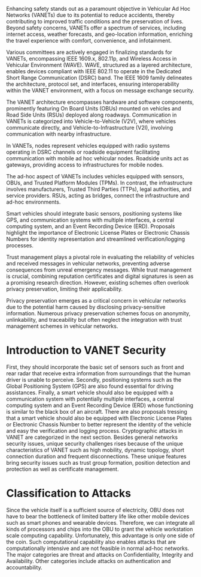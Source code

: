Enhancing safety stands out as a paramount objective in Vehicular Ad Hoc Networks (VANETs) due to its potential to reduce accidents, thereby contributing to improved traffic conditions and the preservation of lives. Beyond safety concerns, VANETs offer a spectrum of services, including internet access, weather forecasts, and geo-location information, enriching the travel experience with comfort, convenience, and infotainment.

Various committees are actively engaged in finalizing standards for VANETs, encompassing IEEE 1609.x, 802.11p, and Wireless Access in Vehicular Environment (WAVE). WAVE, structured as a layered architecture, enables devices compliant with IEEE 802.11 to operate in the Dedicated Short Range Communication (DSRC) band. The IEEE 1609 family delineates the architecture, protocol set, and interfaces, ensuring interoperability within the VANET environment, with a focus on message exchange security.

The VANET architecture encompasses hardware and software components, prominently featuring On Board Units (OBUs) mounted on vehicles and Road Side Units (RSUs) deployed along roadways. Communication in VANETs is categorized into Vehicle-to-Vehicle (V2V), where vehicles communicate directly, and Vehicle-to-Infrastructure (V2I), involving communication with nearby infrastructure.

In VANETs, nodes represent vehicles equipped with radio systems operating in DSRC channels or roadside equipment facilitating communication with mobile ad hoc vehicular nodes. Roadside units act as gateways, providing access to infrastructures for mobile nodes.

The ad-hoc aspect of VANETs includes vehicles equipped with sensors, OBUs, and Trusted Platform Modules (TPMs). In contrast, the infrastructure involves manufacturers, Trusted Third Parties (TTPs), legal authorities, and service providers. RSUs, acting as bridges, connect the infrastructure and ad-hoc environments.

Smart vehicles should integrate basic sensors, positioning systems like GPS, and communication systems with multiple interfaces, a central computing system, and an Event Recording Device (ERD). Proposals highlight the importance of Electronic License Plates or Electronic Chassis Numbers for identity representation and streamlined verification/logging processes.

Trust management plays a pivotal role in evaluating the reliability of vehicles and received messages in vehicular networks, preventing adverse consequences from unreal emergency messages. While trust management is crucial, combining reputation certificates and digital signatures is seen as a promising research direction. However, existing schemes often overlook privacy preservation, limiting their applicability.

Privacy preservation emerges as a critical concern in vehicular networks due to the potential harm caused by disclosing privacy-sensitive information. Numerous privacy preservation schemes focus on anonymity, unlinkability, and traceability but often neglect the integration with trust management schemes in vehicular networks.

# Introduction to VANET Security
First, they should incorporate the basic set of sensors such as front and rear radar that receive extra information from surroundings that the human driver is unable to perceive. Secondly, positioning systems such as the Global Positioning System (GPS) are also found essential for driving assistances. Finally, a smart vehicle should also be equipped with a communication system with potentially multiple interfaces, a central computing system and an Event Recording Device (ERD) whose functioning is similar to the black box of an aircraft. There are also proposals tressing that a smart vehicle should also be equipped with Electronic License Plates or Electronic Chassis Number to better represent the identity of the vehicle and easy the verification and logging process.
Cryptographic attacks in VANET are categorized in the next section. Besides general networks security issues, unique security challenges rises because of the unique characteristics of VANET such as high mobility, dynamic topology, short connection duration and frequent disconnections. These unique features bring security issues such as trust group formation, position detection and protection as well as certificate management.
# Classification to Attacks
Since the vehicle itself is a sufficient source of electricity, OBU does not have to bear the bottleneck of limited battery life like other mobile devices such as smart phones and wearable devices. Therefore, we can integrate all kinds of processors and chips into the OBU to grant the
vehicle workstation ­scale computing capability. Unfortunately, this advantage is only one side of the coin. Such computational capability also enables attacks that are computationally intensive and are not feasible in normal ad-hoc networks. The major categories are threat and attacks on Confidentiality, Integrity and Availability. Other categories include attacks on authentication and accountability.